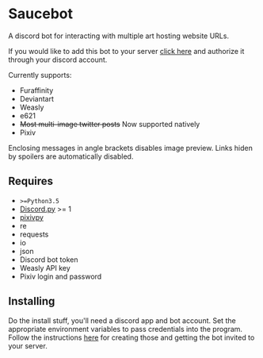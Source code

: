 Saucebot
========

A discord bot for interacting with multiple art hosting website URLs.

If you would like to add this bot to your server [click here](https://discordapp.com/oauth2/authorize?client_id=284138973318742026&scope=bot&permissions=0) and authorize it through your discord account.

Currently supports:

 * Furaffinity
 * Deviantart
 * Weasly
 * e621
 * ~~Most multi-image twitter posts~~ Now supported natively
 * Pixiv

Enclosing messages in angle brackets disables image preview. Links hiden by spoilers are automatically disabled.

Requires
--------

 * `>=Python3.5`
 * [Discord.py](https://github.com/Rapptz/discord.py) >= 1
 * [pixivpy](https://github.com/upbit/pixivpy)
 * re
 * requests
 * io
 * json
 * Discord bot token
 * Weasly API key
 * Pixiv login and password

Installing
----------

Do the install stuff, you'll need a discord app and bot account.
Set the appropriate environment variables to pass credentials into the program.
Follow the instructions [here](https://github.com/reactiflux/discord-irc/wiki/Creating-a-discord-bot-&-getting-a-token) for creating those and getting the bot invited to your server.
